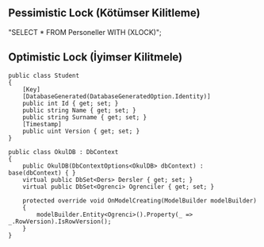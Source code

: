 **Pessimistic Lock (Kötümser Kilitleme)**
--------------------------------------
"SELECT * FROM Personeller WITH (XLOCK)";

**Optimistic Lock (İyimser Kilitmele)**
--------------------------------------

```
public class Student
{
    [Key]
    [DatabaseGenerated(DatabaseGeneratedOption.Identity)]
    public int Id { get; set; }
    public string Name { get; set; }
    public string Surname { get; set; }
    [Timestamp]
    public uint Version { get; set; }
}
```

```
public class OkulDB : DbContext
{
    public OkulDB(DbContextOptions<OkulDB> dbContext) : base(dbContext) { }
    virtual public DbSet<Ders> Dersler { get; set; }
    virtual public DbSet<Ogrenci> Ogrenciler { get; set; }
 
    protected override void OnModelCreating(ModelBuilder modelBuilder)
    {
        modelBuilder.Entity<Ogrenci>().Property(_ => _.RowVersion).IsRowVersion();
    }
}
```
